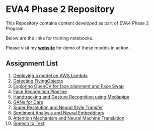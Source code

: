 # EVA4 Phase 2 Repository
 
 This Repository contains content developed as part of EVA4 Phase 2 Program.
 
 Below are the links for training notebooks. 
 
 Please visit my **[website](https://rekogwebservice.tk/)** for demo of these models in action.

## Assignment List

1. [Deploying a model on AWS Lambda](https://github.com/rajy4683/EVA4P2/tree/master/S1-BasicDeployment)
2. [Detecting FlyingObjects](https://github.com/rajy4683/EVA4P2/tree/master/S2-FlyingObjects)
3. [Exploring OpenCV for face alignment and Face Swap](https://github.com/rajy4683/EVA4P2/tree/master/S3-FaceAlignSwap)
4. [Face Recognition Pipeline](https://github.com/rajy4683/EVA4P2/tree/master/S4-FaceNet)
5. [Handtracking and Gesture Recognition using Mediapipe](https://github.com/rajy4683/EVA4P2/tree/master/S5-OpenPose)
6. [GANs for Cars](https://github.com/rajy4683/EVA4P2/tree/master/S6-GANs)
7. [Super Resolution and Neural Style Transfer](https://github.com/rajy4683/EVA4P2/tree/master/S8-SuperResNST)
8. [Sentiment Analysis and Neural Embeddings](https://github.com/rajy4683/EVA4P2/tree/master/S9-SentimentAnalysis)
9. [Attention Mechanism and Neural Machine Translation](https://github.com/rajy4683/EVA4P2/tree/master/S11-Attention)
10. [Speech to Text](https://github.com/rajy4683/EVA4P2/tree/master/S12-ImageCaptioning)
